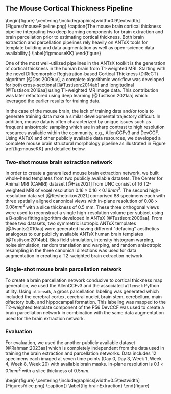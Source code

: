 
## The Mouse Cortical Thickness Pipeline

\begin{figure}
\centering
\includegraphics[width=0.9\textwidth]{Figures/mousePipeline.png}
\caption{The mouse brain cortical thickness pipeline integrating two 
deep learning components for brain extraction and brain parcellation 
prior to estimating cortical thickness.  Both brain extraction and
parcellation pipelines rely heavily on ANTsX tools for template building
and data augmentation as well as open-science data availability.}
\label{fig:mouseKK}
\end{figure}

One of the most well-utilized pipelines in the ANTsX toolkit is the generation
of cortical thickness in the human brain from T1-weighted MRI.  Starting with
the novel Diffeomorphic Registration-based Cortical Thickness (DiReCT) algorithm
[@Das:2009uv], a complete algorithmic workflow was developed for both
cross-sectional [@Tustison:2014ab] and longitudinal [@Tustison:2019aa] using
T1-weighted MR image data.  This contribution was later refactored using deep 
learning [@Tustison:2021aa] which leveraged the earlier results for training
data.  

In the case of the mouse brain, the lack of training data and/or tools to
generate training data make a similar developmental trajectory difficult.
In addition, mouse data is often characterized by unique issues such as frequent
anisotropic sampling which are in sharp contrast to high resolution resources
available within the community, e.g., AllenCCFv3 and DevCCF.
Using ANTsX and other publicly available data resources, we developed a
complete mouse brain structural morphology pipeline as illustrated in 
Figure \ref{fig:mouseKK} and detailed below. 

### Two-shot mouse brain extraction network

In order to create a generalized mouse brain extraction network, we built
whole-head templates from two publicly available datasets.  The Center for
Animal MRI (CAMRI) dataset [@Hsu2021] from UNC consist of 16 T2-weighted MRI of
voxel resolution $0.16 \times 0.16 \times 0.16 mm^3$.  The second
high-resolution data set [@Reshetnikov2021] comprised 88 specimens each with
three spatially aligned canonical views with in-plane resolution of $0.08 \times
0.08 mm^2$ with a slice thickness of 0.5 mm.  These three orthogonal views were
used to reconstruct a single high-resolution volume per subject using a B-spline
fitting algorithm developed in ANTsX [@Tustison:2006aa].  From these two
datasets, two symmetric isotropic ANTsX templates [@Avants:2010aa] were
generated having different "defacing" aesthetics analogous to our publicly
available ANTsX human brain templates [@Tustison:2014ab]. Bias field simulation,
intensity histogram warping, noise simulation, random translation and warping,
and random anisotropic resampling in the three canonical directions was used for
data augmentation in creating a T2-weighted brain extraction network.

### Single-shot mouse brain parcellation network

To create a brain parcellation network conducive to cortical thickness map
generation, we used the AllenCCFv3 and the associated ``allensdk`` Python utility.
Using ``allensdk``, a gross parcellation labeling was generated which included
the cerebral cortex, cerebral nuclei, brain stem, cerebellum, main olfactory
bulb, and hippocampal formation.  This labeling was mapped to the T2-weighted
template component of the P56 DevCCF was used to create a brain parcellation
network in combination with the same data augmentation used for the brain
extraction network.

### Evaluation

For evaluation, we used the another publicly available dataset [@Rahman:2023aa]
which is completely independent from the data used in training the brain
extraction and parcellation networks.  Data includes 12 specimens each imaged at
seven time points (Day 0, Day 3, Week 1, Week 4, Week 8, Week 20) with available
brain masks.  In-plane resolution is $0.1 \times 0.1 mm^2$ with a slice thickness
of $0.5 mm$.

\begin{figure}
\centering
\includegraphics[width=0.5\textwidth]{Figures/dice.png}
\caption{}
\label{fig:brainExtraction}
\end{figure}

